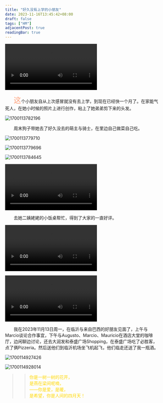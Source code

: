 ```yaml
---
title: "好久没有上学的小朋友"
date: 2023-11-16T13:45:42+08:00
draft: false
tags: ["HM"]
adjacentPost: true
readingBar: true
---
```


<video src="https://cdn.jsdelivr.net/gh/tosspi/mumu@main/uPic/543_1700112792.mp4" controls></video>

&emsp;&emsp;<font size=5 color=#ffa07a>这</font>个小朋友自从上次感冒就没有去上学，到现在已经快一个月了。在家能气死人，在她小时候的照片上进行创作，粘上了她弟弟剪下来的头发。<br>

![1700113782196](https://cdn.jsdelivr.net/gh/tosspi/picx-images-hosting@master/1700113782196.jpg)


&emsp;&emsp;周末狗子带她去了好久没去的萌主与骑士，在里边自己做菜自己吃。<br>

![1700113779710](https://cdn.jsdelivr.net/gh/tosspi/picx-images-hosting@master/1700113779710.jpg)

![1700113779696](https://cdn.jsdelivr.net/gh/tosspi/picx-images-hosting@master/1700113779696.jpg)

![1700113784645](https://cdn.jsdelivr.net/gh/tosspi/picx-images-hosting@master/1700113784645.jpg)

<video src="https://cdn.jsdelivr.net/gh/tosspi/mumu@main/uPic/542_1700112777.mp4" controls></video>

&emsp;&emsp;去她二姨姥姥的小饭桌帮忙，得到了大家的一直好评。<br>

<video src="https://cdn.jsdelivr.net/gh/tosspi/mumu@main/uPic/545_1700112847.mp4" controls></video>

<video src="https://cdn.jsdelivr.net/gh/tosspi/mumu@main/uPic/546_1700112853.mp4" controls></video>

&emsp;&emsp;我在2023年11月13日周一，在临沂与来自巴西的好朋友见面了，上午与Marcio谈论合作事宜，下午与Augusto、Marcio、Mauricio在酒店大堂的咖啡厅，边闲聊边讨论，还去大润发和泰盛广场Shopping，在泰盛广场吃了必胜客，点了俩Pizzeria。然后送他们到临沂机场坐飞机起飞，他们临走还送了我一瓶酒。<br>

![1700114927426](https://cdn.jsdelivr.net/gh/tosspi/picx-images-hosting@master/1700114927426.jpg)

![1700114928014](https://cdn.jsdelivr.net/gh/tosspi/picx-images-hosting@master/1700114928014.jpg)




> > <font color=#ffd700>你是一树一树的花开，<br>
> > 是燕在梁间呢喃，<br>
> > ——你是爱，是暖，<br>
> > 是希望，你是人间的四月天！</font><br>